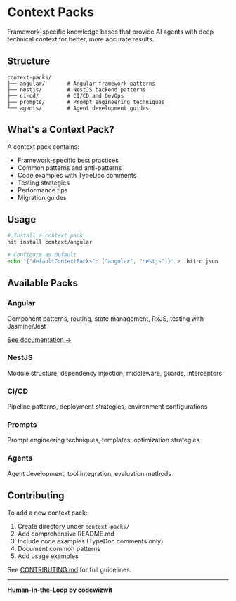 # Context Packs

Framework-specific knowledge bases that provide AI agents with deep technical context for better, more accurate results.

## Structure

```
context-packs/
├── angular/       # Angular framework patterns
├── nestjs/        # NestJS backend patterns
├── ci-cd/         # CI/CD and DevOps
├── prompts/       # Prompt engineering techniques
└── agents/        # Agent development guides
```

## What's a Context Pack?

A context pack contains:

- Framework-specific best practices
- Common patterns and anti-patterns
- Code examples with TypeDoc comments
- Testing strategies
- Performance tips
- Migration guides

## Usage

```bash
# Install a context pack
hit install context/angular

# Configure as default
echo '{"defaultContextPacks": ["angular", "nestjs"]}' > .hitrc.json
```

## Available Packs

### Angular

Component patterns, routing, state management, RxJS, testing with Jasmine/Jest

[See documentation →](./angular/README.md)

### NestJS

Module structure, dependency injection, middleware, guards, interceptors

### CI/CD

Pipeline patterns, deployment strategies, environment configurations

### Prompts

Prompt engineering techniques, templates, optimization strategies

### Agents

Agent development, tool integration, evaluation methods

## Contributing

To add a new context pack:

1. Create directory under `context-packs/`
2. Add comprehensive README.md
3. Include code examples (TypeDoc comments only)
4. Document common patterns
5. Add usage examples

See [CONTRIBUTING.md](../../CONTRIBUTING.md) for full guidelines.

---

**Human-in-the-Loop by codewizwit**
